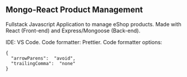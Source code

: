 ## Mongo-React Product Management

Fullstack Javascript Application to manage eShop products. Made with React (Front-end) and Express/Mongoose (Back-end).

IDE: VS Code.
Code formatter: Prettier.
Code formatter options:

    {
      "arrowParens":  "avoid",
      "trailingComma":  "none"
    }
